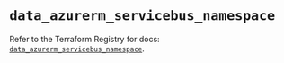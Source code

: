 # `data_azurerm_servicebus_namespace`

Refer to the Terraform Registry for docs: [`data_azurerm_servicebus_namespace`](https://registry.terraform.io/providers/hashicorp/azurerm/4.6.0/docs/data-sources/servicebus_namespace).
